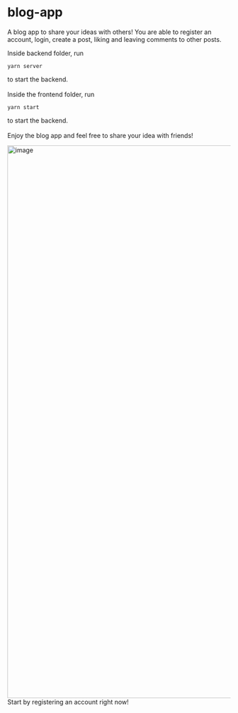 # blog-app
A blog app to share your ideas with others! You are able to register an account, login, create a post, liking and leaving comments to other posts.

Inside backend folder, run
```
yarn server
```
to start the backend.\
\
Inside the frontend folder, run
```
yarn start
```
to start the backend.\
\
Enjoy the blog app and feel free to share your idea with friends!

<img width="1249" alt="image" src="https://user-images.githubusercontent.com/54991825/175698469-1a8e2793-8cf8-4268-8b35-b40d2bdd501b.png">
Start by registering an account right now!

